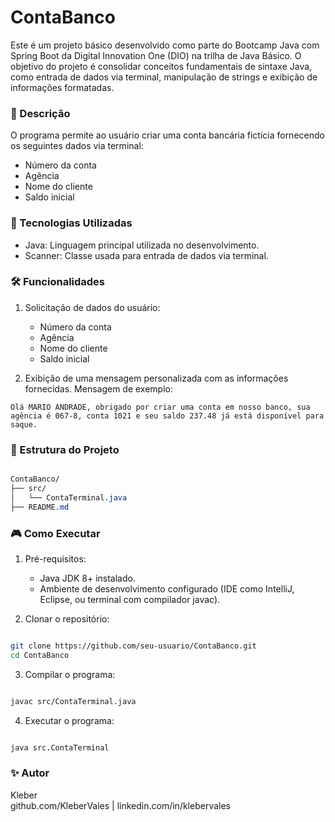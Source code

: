 # ContaBanco

Este é um projeto básico desenvolvido como parte do Bootcamp Java com Spring Boot da Digital Innovation One (DIO) na trilha de Java Básico. O objetivo do projeto é consolidar conceitos fundamentais de sintaxe Java, como entrada de dados via terminal, manipulação de strings e exibição de informações formatadas.

### 📝 Descrição
O programa permite ao usuário criar uma conta bancária fictícia fornecendo os seguintes dados via terminal:
- Número da conta
- Agência
- Nome do cliente
- Saldo inicial

### 🚀 Tecnologias Utilizadas
- Java: Linguagem principal utilizada no desenvolvimento.
- Scanner: Classe usada para entrada de dados via terminal.

### 🛠️ Funcionalidades
1. Solicitação de dados do usuário:
   - Número da conta
   - Agência
   - Nome do cliente
   - Saldo inicial
  
2. Exibição de uma mensagem personalizada com as informações fornecidas.
Mensagem de exemplo:
```
Olá MARIO ANDRADE, obrigado por criar uma conta em nosso banco, sua agência é 067-8, conta 1021 e seu saldo 237.48 já está disponível para saque.

```

### 📂 Estrutura do Projeto
``` css

ContaBanco/
├── src/
│   └── ContaTerminal.java
├── README.md

```

### 🎮 Como Executar
1. Pré-requisitos:
   - Java JDK 8+ instalado.
   - Ambiente de desenvolvimento configurado (IDE como IntelliJ, Eclipse, ou terminal com compilador javac).
  
2. Clonar o repositório:
``` bash

git clone https://github.com/seu-usuario/ContaBanco.git
cd ContaBanco

```
3. Compilar o programa:
``` bash

javac src/ContaTerminal.java

```

4. Executar o programa:
``` bash

java src.ContaTerminal

```

### ✨ Autor
Kleber\
github.com/KleberVales | linkedin.com/in/klebervales










